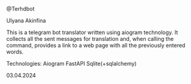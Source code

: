 @Terhdbot

Ulyana Akinfina

This is a telegram bot translator written using aiogram 
technology. It collects all the sent messages for translation and, 
when calling the command, provides a link to a web page with all the 
previously entered words.

Technologies:
Aiogram
FastAPI
Sqlite(+sqlalchemy)

03.04.2024